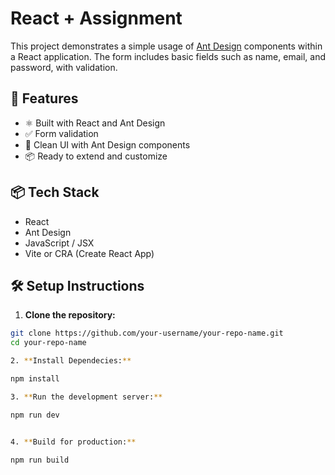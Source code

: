 # React + Assignment

This project demonstrates a simple usage of [Ant Design](https://ant.design/) components within a React application. The form includes basic fields such as name, email, and password, with validation.

## 🚀 Features

- ⚛️ Built with React and Ant Design
- ✅ Form validation
- 🎨 Clean UI with Ant Design components
- 📦 Ready to extend and customize

## 📦 Tech Stack

- React
- Ant Design
- JavaScript / JSX
- Vite or CRA (Create React App)

## 🛠️ Setup Instructions

1. **Clone the repository:**

```bash
git clone https://github.com/your-username/your-repo-name.git
cd your-repo-name

2. **Install Dependecies:**

npm install

3. **Run the development server:**

npm run dev


4. **Build for production:**

npm run build
